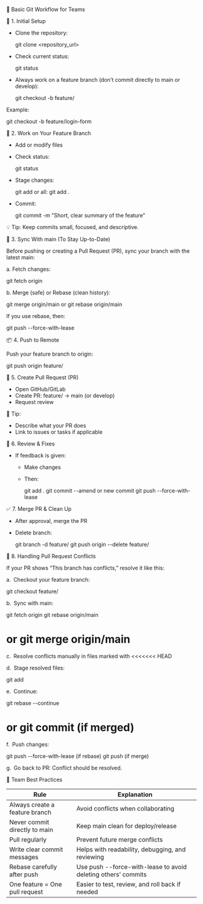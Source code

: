 🚀 Basic Git Workflow for Teams

🧭 1. Initial Setup

- Clone the repository:

  git clone \<repository_url>

- Check current status:

  git status

- Always work on a feature branch (don’t commit directly to main or develop):

  git checkout -b feature/<feature-name>

Example:

git checkout -b feature/login-form

🎯 2. Work on Your Feature Branch

- Add or modify files

- Check status:

  git status

- Stage changes:

  git add <file>
  or all: git add .

- Commit:

  git commit -m "Short, clear summary of the feature"

💡 Tip: Keep commits small, focused, and descriptive.

🔄 3. Sync With main (To Stay Up-to-Date)

Before pushing or creating a Pull Request (PR), sync your branch with the latest main:

a. Fetch changes:

git fetch origin

b. Merge (safe) or Rebase (clean history):

git merge origin/main
or
git rebase origin/main

If you use rebase, then:

git push --force-with-lease

📦 4. Push to Remote

Push your feature branch to origin:

git push origin feature/<feature-name>

📝 5. Create Pull Request (PR)

- Open GitHub/GitLab
- Create PR: feature/<name> → main (or develop)
- Request review

📌 Tip:

- Describe what your PR does
- Link to issues or tasks if applicable

🧪 6. Review & Fixes

- If feedback is given:

  - Make changes
  - Then:

    git add .
    git commit --amend or new commit
    git push --force-with-lease

✅ 7. Merge PR & Clean Up

- After approval, merge the PR
- Delete branch:

  git branch -d feature/<name>
  git push origin --delete feature/<name>

🧨 8. Handling Pull Request Conflicts

If your PR shows “This branch has conflicts,” resolve it like this:

a. Checkout your feature branch:

git checkout feature/<name>

b. Sync with main:

git fetch origin
git rebase origin/main

# or git merge origin/main

c. Resolve conflicts manually in files marked with <<<<<<< HEAD

d. Stage resolved files:

git add <file>

e. Continue:

git rebase --continue

# or git commit (if merged)

f. Push changes:

git push --force-with-lease (if rebase)
git push (if merge)

g. Go back to PR: Conflict should be resolved.

📌 Team Best Practices

| Rule                           | Explanation                                                   |
| ------------------------------ | ------------------------------------------------------------- |
| Always create a feature branch | Avoid conflicts when collaborating                            |
| Never commit directly to main  | Keep main clean for deploy/release                            |
| Pull regularly                 | Prevent future merge conflicts                                |
| Write clear commit messages    | Helps with readability, debugging, and reviewing              |
| Rebase carefully after push    | Use push --force-with-lease to avoid deleting others’ commits |
| One feature = One pull request | Easier to test, review, and roll back if needed               |
